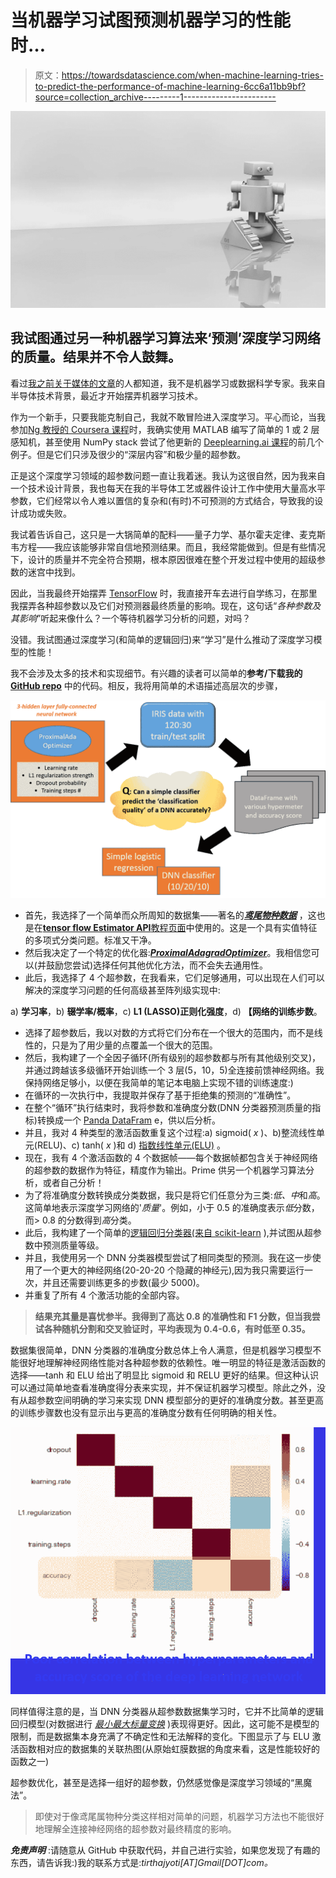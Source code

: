 # 当机器学习试图预测机器学习的性能时…

> 原文：<https://towardsdatascience.com/when-machine-learning-tries-to-predict-the-performance-of-machine-learning-6cc6a11bb9bf?source=collection_archive---------1----------------------->

![](img/58894da7f5443cc6133ee06a5083cdd4.png)

## 我试图通过另一种机器学习算法来‘预测’深度学习网络的质量。结果并不令人鼓舞。

看过[我之前关于媒体的文章](/how-to-choose-effective-moocs-for-machine-learning-and-data-science-8681700ed83f)的人都知道，我不是机器学习或数据科学专家。我来自半导体技术背景，最近才开始摆弄机器学习技术。

作为一个新手，只要我能克制自己，我就不敢冒险进入深度学习。平心而论，当我参加[Ng 教授的 Coursera 课程](https://www.coursera.org/learn/machine-learning)时，我确实使用 MATLAB 编写了简单的 1 或 2 层感知机，甚至使用 NumPy stack 尝试了他更新的 [Deeplearning.ai 课程](https://www.coursera.org/learn/deep-neural-network)的前几个例子。但是它们只涉及很少的“深层内容”和极少量的超参数。

正是这个深度学习领域的超参数问题一直让我着迷。我认为这很自然，因为我来自一个技术设计背景，我也每天在我的半导体工艺或器件设计工作中使用大量高水平参数，它们经常以令人难以置信的复杂和(有时)不可预测的方式结合，导致我的设计成功或失败。

我试着告诉自己，这只是一大锅简单的配料——量子力学、基尔霍夫定律、麦克斯韦方程——我应该能够非常自信地预测结果。而且，我经常能做到。但是有些情况下，设计的质量并不完全符合预期，根本原因很难在整个开发过程中使用的超级参数的迷宫中找到。

因此，当我最终开始摆弄 [TensorFlow](https://www.tensorflow.org/) 时，我直接开车去进行自学练习，在那里我摆弄各种超参数以及它们对预测器最终质量的影响。现在，这句话“*各种参数及其影响*”听起来像什么？一个等待机器学习分析的问题，对吗？

没错。我试图通过深度学习(和简单的逻辑回归)来“学习”是什么推动了深度学习模型的性能！

我不会涉及太多的技术和实现细节。有兴趣的读者可以简单的**参考/下载我的** [**GitHub repo**](https://github.com/tirthajyoti/HyperparameterLearningTF) 中的代码。相反，我将用简单的术语描述高层次的步骤，

![](img/9d00cb9449d0fc8919fae7ac5bfcbb5e.png)

*   首先，我选择了一个简单而众所周知的数据集——著名的[***鸢尾物种数据***](https://en.wikipedia.org/wiki/Iris_flower_data_set) ，这也是在[**tensor flow Estimator API**教程页面](https://www.tensorflow.org/get_started/estimator)中使用的。这是一个具有实值特征的多项式分类问题。标准又干净。
*   然后我决定了一个特定的优化器:[***ProximalAdagradOptimizer***](https://www.tensorflow.org/api_docs/python/tf/train/ProximalAdagradOptimizer)。我相信您可以(并鼓励您尝试)选择任何其他优化方法，而不会失去通用性。
*   此后，我选择了 4 个超参数，在我看来，它们足够通用，可以出现在人们可以解决的深度学习问题的任何高级甚至阵列级实现中:

a) **学习率**，b) **辍学率/概率**，c) **L1 (LASSO)正则化强度**，d) **【网络的训练步数**。

*   选择了超参数后，我以对数的方式将它们分布在一个很大的范围内，而不是线性的，只是为了用少量的点覆盖一个很大的范围。
*   然后，我构建了一个全因子循环(所有级别的超参数都与所有其他级别交叉)，并通过跨越该多级循环开始训练一个 3 层(5，10，5)全连接前馈神经网络。我保持网络足够小，以便在我简单的笔记本电脑上实现不错的训练速度:)
*   在循环的一次执行中，我提取并保存了基于拒绝集的预测的“准确性”。
*   在整个“循环”执行结束时，我将参数和准确度分数(DNN 分类器预测质量的指标)转换成一个 [Panda DataFram](https://pandas.pydata.org/pandas-docs/stable/generated/pandas.DataFrame.html) e，供以后分析。
*   并且，我对 4 种类型的激活函数重复这个过程:a) sigmoid( *x* )、b)整流线性单元(RELU)、c) tanh( *x* )和 d) [指数线性单元(ELU)](https://arxiv.org/abs/1511.07289) 。
*   现在，我有 4 个激活函数的 4 个数据帧——每个数据帧都包含关于神经网络的超参数的数据作为特征，精度作为输出。Prime 供另一个机器学习算法分析，或者自己分析！
*   为了将准确度分数转换成分类数据，我只是将它们任意分为三类:*低、中*和*高*。这简单地表示深度学习网络的'*质量*'。例如，小于 0.5 的准确度表示*低*分数，而> 0.8 的分数得到*高*分类。
*   此后，我构建了一个简单的[逻辑回归分类器(来自 scikit-learn](http://scikit-learn.org/stable/modules/generated/sklearn.linear_model.LogisticRegression.html) ),并试图从超参数中预测质量等级。
*   并且，我使用另一个 DNN 分类器模型尝试了相同类型的预测。我在这一步使用了一个更大的神经网络(20-20-20 个隐藏的神经元),因为我只需要运行一次，并且还需要训练更多的步数(最少 5000)。
*   并重复了所有 4 个激活功能的全部内容。

> **结果充其量是喜忧参半。我得到了高达 0.8 的准确性和 F1 分数，但当我尝试各种随机分割和交叉验证时，平均表现为 0.4-0.6，有时低至 0.35。**

数据集很简单，DNN 分类器的准确度分数总体上令人满意，但是机器学习模型不能很好地理解神经网络性能对各种超参数的依赖性。唯一明显的特征是激活函数的选择——tanh 和 ELU 给出了明显比 sigmoid 和 RELU 更好的结果。但这种认识可以通过简单地查看准确度得分表来实现，并不保证机器学习模型。除此之外，没有从超参数空间明确的学习来实现 DNN 模型部分的更好的准确度分数。甚至更高的训练步骤数也没有显示出与更高的准确度分数有任何明确的相关性。

![](img/bbc9fb22d89ff27c071d8dcccf7b8de6.png)

同样值得注意的是，当 DNN 分类器从超参数数据集学习时，它并不比简单的逻辑回归模型(对数据进行 [*最小最大标量变换*](http://scikit-learn.org/stable/modules/generated/sklearn.preprocessing.MinMaxScaler.html#sklearn.preprocessing.MinMaxScaler) )表现得更好。因此，这可能不是模型的限制，而是数据集本身充满了不确定性和无法解释的变化。下图显示了与 ELU 激活函数相对应的数据集的关联热图(从原始虹膜数据的角度来看，这是性能较好的函数之一)

超参数优化，甚至是选择一组好的超参数，仍然感觉像是深度学习领域的“黑魔法”。

> 即使对于像鸢尾属物种分类这样相对简单的问题，机器学习方法也不能很好地理解全连接神经网络的超参数对最终精度的影响。

***免责声明*** :请随意从 GitHub 中获取代码，并自己进行实验，如果您发现了有趣的东西，请告诉我:)我的联系方式是:*tirthajyoti[AT]Gmail[DOT]com。*